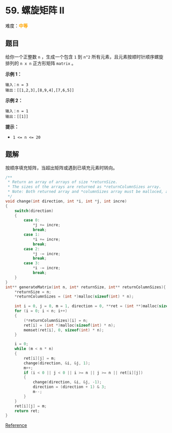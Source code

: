 # 59. 螺旋矩阵 II

难度：<font color=orange>**中等**</font>

## 题目

给你一个正整数 `n` ，生成一个包含 `1` 到 `n^2` 所有元素，且元素按顺时针顺序螺旋排列的 `n x n` 正方形矩阵 `matrix` 。

**示例 1：**

```
输入：n = 3
输出：[[1,2,3],[8,9,4],[7,6,5]]
```

**示例 2：**

```
输入：n = 1
输出：[[1]]
```

**提示：**

* `1 <= n <= 20`

## 题解

按顺序填充矩阵，当超出矩阵或遇到已填充元素时转向。

```c
/**
 * Return an array of arrays of size *returnSize.
 * The sizes of the arrays are returned as *returnColumnSizes array.
 * Note: Both returned array and *columnSizes array must be malloced, assume caller calls free().
 */
void change(int direction, int *i, int *j, int incre)
{
    switch(direction)
    {
        case 0:
            *j += incre;
            break;
        case 1:
            *i += incre;
            break;
        case 2:
            *j -= incre;
            break;
        case 3:
            *i -= incre;
            break;
    }
}
int** generateMatrix(int n, int* returnSize, int** returnColumnSizes){
    *returnSize = n;
    *returnColumnSizes = (int *)malloc(sizeof(int) * n);
    
    int i = 0, j = 0, m = 1, direction = 0, **ret = (int **)malloc(sizeof(int *) * n);
    for (i = 0; i < n; i++)
    {
        (*returnColumnSizes)[i] = n;
        ret[i] = (int *)malloc(sizeof(int) * n);
        memset(ret[i], 0, sizeof(int) * n);
    }

    i = 0;
    while (m < n * n)
    {
        ret[i][j] = m;
        change(direction, &i, &j, 1);
        m++;
        if (i < 0 || j < 0 || i >= n || j >= n || ret[i][j])
        {
            change(direction, &i, &j, -1);
            direction = (direction + 1) & 3;
            m--;
        }
    }
    ret[i][j] = m;
    return ret;
}
```

[Reference](https://leetcode-cn.com/problems/spiral-matrix-ii/)